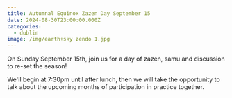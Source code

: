 ```yaml
---
title: Autumnal Equinox Zazen Day September 15
date: 2024-08-30T23:00:00.000Z
categories:
  - dublin
image: /img/earth+sky zendo 1.jpg
---
```


On Sunday September 15th, join us for a day of zazen, samu and discussion to re-set the season!

We'll begin at 7:30pm until after lunch, then we will take the opportunity to talk about the upcoming months of participation in practice together.
